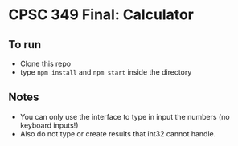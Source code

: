 # CPSC 349 Final: Calculator

## To run
- Clone this repo
- type ```npm install``` and ```npm start``` inside the directory

## Notes
- You can only use the interface to type in input the numbers (no keyboard inputs!)
- Also do not type or create results that int32 cannot handle.